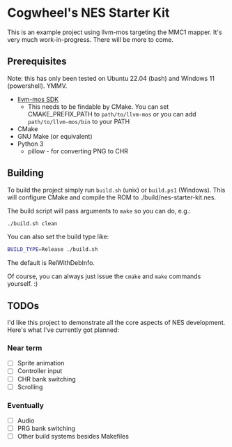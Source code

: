 # Cogwheel's NES Starter Kit

This is an example project using llvm-mos targeting the MMC1 mapper. It's very much work-in-progress. There will be more to come.

## Prerequisites

Note: this has only been tested on Ubuntu 22.04 (bash) and Windows 11 (powershell). YMMV.

- [llvm-mos SDK](https://github.com/llvm-mos/llvm-mos-sdk#download)
  - This needs to be findable by CMake. You can set CMAKE_PREFIX_PATH to `path/to/llvm-mos` or you can add `path/to/llvm-mos/bin` to your PATH
- CMake
- GNU Make (or equivalent)
- Python 3
  - pillow - for converting PNG to CHR

## Building

To build the project simply run `build.sh` (unix) or `build.ps1` (Windows). This will configure CMake and compile the ROM to ./build/nes-starter-kit.nes.

The build script will pass arguments to `make` so you can do, e.g.:

```sh
./build.sh clean
```

You can also set the build type like:

```sh
BUILD_TYPE=Release ./build.sh
```

The default is RelWithDebInfo.

Of course, you can always just issue the `cmake` and `make` commands yourself. :)

## TODOs

I'd like this project to demonstrate all the core aspects of NES development. Here's what I've currently got planned:

### Near term

- [ ] Sprite animation
- [ ] Controller input
- [ ] CHR bank switching
- [ ] Scrolling

### Eventually

- [ ] Audio
- [ ] PRG bank switching
- [ ] Other build systems besides Makefiles
